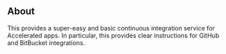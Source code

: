
## About
This provides a super-easy and basic continuous integration service for Accelerated apps. In particular, this provides clear instructions for GitHub and BitBucket integrations.
